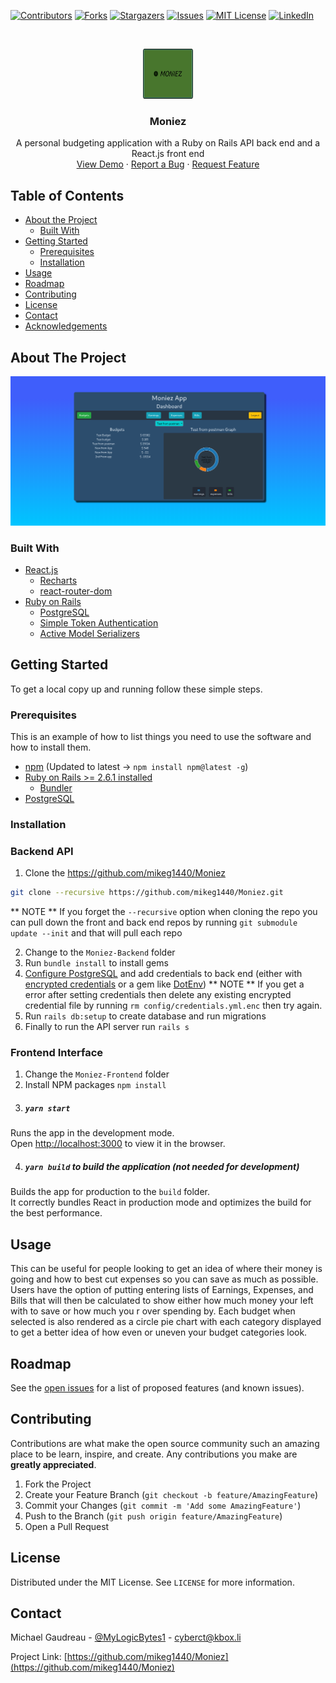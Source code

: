 

<!-- PROJECT SHIELDS -->
[![Contributors][contributors-shield]][contributors-url]
[![Forks][forks-shield]][forks-url]
[![Stargazers][stars-shield]][stars-url]
[![Issues][issues-shield]][issues-url]
[![MIT License][license-shield]][license-url]
[![LinkedIn][linkedin-shield]][linkedin-url]



<!-- PROJECT LOGO -->
<br />
<p align="center">
  <a href="https://github.com/mikeg1440/Moniez">
    <img src="https://github.com/mikeg1440/Moniez-Frontend/blob/master/src/images/moniez-green-logo.png" alt="Moniez Logo" width="80" height="80">
  </a>

  <h3 align="center">Moniez</h3>

  <p align="center">
    A personal budgeting application with a Ruby on Rails API back end and a React.js front end
    <br />
    <a href="https://github.com/mikeg1440/Moniez">View Demo</a>
    ·
    <a href="https://github.com/mikeg1440/Moniez/issues">Report a Bug</a>
    ·
    <a href="https://github.com/mikeg1440/Moniez/issues">Request Feature</a>
  </p>
</p>



<!-- TABLE OF CONTENTS -->
## Table of Contents

* [About the Project](#about-the-project)
  * [Built With](#built-with)
* [Getting Started](#getting-started)
  * [Prerequisites](#prerequisites)
  * [Installation](#installation)
* [Usage](#usage)
* [Roadmap](#roadmap)
* [Contributing](#contributing)
* [License](#license)
* [Contact](#contact)
* [Acknowledgements](#acknowledgements)



<!-- ABOUT THE PROJECT -->
## About The Project

[![Moniez Dashboard Screen Shot][product-screenshot]](https://github.com/mikeg1440/Moniez-Frontend/blob/master/src/images/dashboard-screenshot.png)


### Built With

* [React.js](https://reactjs.org/)
  * [Recharts](http://recharts.org/en-US/)
  * [react-router-dom](https://www.npmjs.com/package/react-router-dom)
* [Ruby on Rails](https://rubyonrails.org/)
  * [PostgreSQL](https://www.postgresql.org/)
  * [Simple Token Authentication](https://github.com/gonzalo-bulnes/simple_token_authentication)
  * [Active Model Serializers](https://github.com/rails-api/active_model_serializers)


<!-- GETTING STARTED -->
## Getting Started

To get a local copy up and running follow these simple steps.

### Prerequisites

This is an example of how to list things you need to use the software and how to install them.
* [npm](https://www.npmjs.com/get-npm) (Updated to latest ->  `npm install npm@latest -g`)
* [Ruby on Rails >= 2.6.1 installed](https://www.tutorialspoint.com/ruby-on-rails/rails-installation.htm)
  * [Bundler](https://bundler.io/)
* [PostgreSQL](https://blog.timescale.com/tutorials/how-to-install-psql-on-mac-ubuntu-debian-windows/)

### Installation

### Backend API
1. Clone the https://github.com/mikeg1440/Moniez
```sh
git clone --recursive https://github.com/mikeg1440/Moniez.git
```
  ** NOTE ** If you forget the `--recursive` option when cloning the repo you can pull down the front and back end repos by running `git submodule update --init` and that will pull each repo

2. Change to the `Moniez-Backend` folder
3. Run `bundle install` to install gems
4. [Configure PostgreSQL](https://medium.com/coding-blocks/creating-user-database-and-adding-access-on-postgresql-8bfcd2f4a91e) and add credentials to back end (either with [encrypted credentials](https://mikeg1440.github.io/2020/02/12/configure-rails-with-postgresql-using-encrypted-credentials/) or a gem like [DotEnv](https://github.com/bkeepers/dotenv))
  ** NOTE ** If you get a error after setting credentials then delete any existing encrypted credential file by running `rm config/credentials.yml.enc` then try again.
5. Run `rails db:setup` to create database and run migrations
6. Finally to run the API server run `rails s`

### Frontend Interface
1. Change the `Moniez-Frontend` folder
2. Install NPM packages `npm install`
3. ##### `yarn start`
  Runs the app in the development mode.<br />
  Open [http://localhost:3000](http://localhost:3000) to view it in the browser.

4. ##### `yarn build` to build the application (not needed for development)
  Builds the app for production to the `build` folder.<br />
  It correctly bundles React in production mode and optimizes the build for the best performance.


<!-- USAGE EXAMPLES -->
## Usage

This can be useful for people looking to get an idea of where their money is going and how to best cut expenses so you can save as much as possible.  Users have the option of putting entering lists of Earnings, Expenses, and Bills that will then be calculated to show either how much money your left with to save or how much you r over spending by.  Each budget when selected is also rendered as a circle pie chart with each category displayed to get a better idea of how even or uneven your budget categories look.



<!-- ROADMAP -->
## Roadmap

See the [open issues](https://github.com/mikeg1440/Moniez/issues) for a list of proposed features (and known issues).



<!-- CONTRIBUTING -->
## Contributing

Contributions are what make the open source community such an amazing place to be learn, inspire, and create. Any contributions you make are **greatly appreciated**.

1. Fork the Project
2. Create your Feature Branch (`git checkout -b feature/AmazingFeature`)
3. Commit your Changes (`git commit -m 'Add some AmazingFeature'`)
4. Push to the Branch (`git push origin feature/AmazingFeature`)
5. Open a Pull Request



<!-- LICENSE -->
## License

Distributed under the MIT License. See `LICENSE` for more information.



<!-- CONTACT -->
## Contact

Michael Gaudreau - [@MyLogicBytes1](https://twitter.com/MyLogicBytes1) - cyberct@kbox.li

Project Link: [https://github.com/mikeg1440/Moniez](https://github.com/mikeg1440/Moniez)



<!-- ACKNOWLEDGEMENTS -->
<!-- ## Acknowledgements

* []()
* []()
* []() -->





<!-- MARKDOWN LINKS & IMAGES -->
<!-- https://www.markdownguide.org/basic-syntax/#reference-style-links -->
[contributors-shield]: https://img.shields.io/github/contributors/othneildrew/Best-README-Template.svg?style=flat-square
[contributors-url]: https://github.com/othneildrew/Best-README-Template/graphs/contributors
[forks-shield]: https://img.shields.io/github/forks/othneildrew/Best-README-Template.svg?style=flat-square
[forks-url]: https://github.com/othneildrew/Best-README-Template/network/members
[stars-shield]: https://img.shields.io/github/stars/othneildrew/Best-README-Template.svg?style=flat-square
[stars-url]: https://github.com/othneildrew/Best-README-Template/stargazers
[issues-shield]: https://img.shields.io/github/issues/othneildrew/Best-README-Template.svg?style=flat-square
[issues-url]: https://github.com/othneildrew/Best-README-Template/issues
[license-shield]: https://img.shields.io/github/license/othneildrew/Best-README-Template.svg?style=flat-square
[license-url]: https://github.com/othneildrew/Best-README-Template/blob/master/LICENSE.txt
[linkedin-shield]: https://img.shields.io/badge/-LinkedIn-black.svg?style=flat-square&logo=linkedin&colorB=555
[linkedin-url]: https://linkedin.com/in/othneildrew
[product-screenshot]: https://github.com/mikeg1440/Moniez-Frontend/blob/master/src/images/dashboard-screenshot.png
